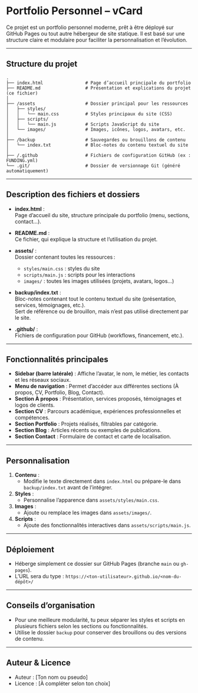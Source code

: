 # Portfolio Personnel – vCard

Ce projet est un portfolio personnel moderne, prêt à être déployé sur GitHub Pages ou tout autre hébergeur de site statique. Il est basé sur une structure claire et modulaire pour faciliter la personnalisation et l’évolution.

---

## Structure du projet

```
.
├── index.html                # Page d’accueil principale du portfolio
├── README.md                 # Présentation et explications du projet (ce fichier)
│
├── /assets                   # Dossier principal pour les ressources
│   ├── styles/
│   │   └── main.css          # Styles principaux du site (CSS)
│   ├── scripts/
│   │   └── main.js           # Scripts JavaScript du site
│   └── images/               # Images, icônes, logos, avatars, etc.
│
├── /backup                   # Sauvegardes ou brouillons de contenu
│   └── index.txt             # Bloc-notes du contenu textuel du site
│
├── /.github                  # Fichiers de configuration GitHub (ex : FUNDING.yml)
└── .git/                     # Dossier de versionnage Git (généré automatiquement)
```

---

## Description des fichiers et dossiers

- **index.html** :  
  Page d’accueil du site, structure principale du portfolio (menu, sections, contact…).

- **README.md** :  
  Ce fichier, qui explique la structure et l’utilisation du projet.

- **assets/** :  
  Dossier contenant toutes les ressources :
  - `styles/main.css` : styles du site
  - `scripts/main.js` : scripts pour les interactions
  - `images/` : toutes les images utilisées (projets, avatars, logos…)

- **backup/index.txt** :  
  Bloc-notes contenant tout le contenu textuel du site (présentation, services, témoignages, etc.).  
  Sert de référence ou de brouillon, mais n’est pas utilisé directement par le site.

- **.github/** :  
  Fichiers de configuration pour GitHub (workflows, financement, etc.).

---

## Fonctionnalités principales

- **Sidebar (barre latérale)** : Affiche l’avatar, le nom, le métier, les contacts et les réseaux sociaux.
- **Menu de navigation** : Permet d’accéder aux différentes sections (À propos, CV, Portfolio, Blog, Contact).
- **Section À propos** : Présentation, services proposés, témoignages et logos de clients.
- **Section CV** : Parcours académique, expériences professionnelles et compétences.
- **Section Portfolio** : Projets réalisés, filtrables par catégorie.
- **Section Blog** : Articles récents ou exemples de publications.
- **Section Contact** : Formulaire de contact et carte de localisation.

---

## Personnalisation

1. **Contenu** :
   - Modifie le texte directement dans `index.html` ou prépare-le dans `backup/index.txt` avant de l’intégrer.
2. **Styles** :
   - Personnalise l’apparence dans `assets/styles/main.css`.
3. **Images** :
   - Ajoute ou remplace les images dans `assets/images/`.
4. **Scripts** :
   - Ajoute des fonctionnalités interactives dans `assets/scripts/main.js`.

---

## Déploiement

- Héberge simplement ce dossier sur GitHub Pages (branche `main` ou `gh-pages`).
- L’URL sera du type : `https://<ton-utilisateur>.github.io/<nom-du-dépôt>/`

---

## Conseils d’organisation

- Pour une meilleure modularité, tu peux séparer les styles et scripts en plusieurs fichiers selon les sections ou fonctionnalités.
- Utilise le dossier `backup` pour conserver des brouillons ou des versions de contenu.

---

## Auteur & Licence

- Auteur : [Ton nom ou pseudo]
- Licence : [À compléter selon ton choix] 